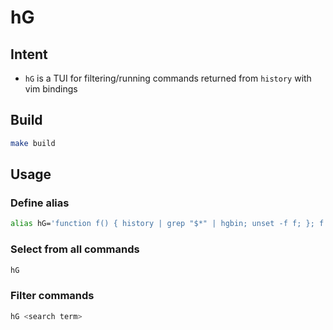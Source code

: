 # hG
## Intent 
- `hG` is a TUI for filtering/running commands returned from `history` with vim bindings
 
## Build
```sh
make build
```

## Usage
### Define alias
```sh
alias hG='function f() { history | grep "$*" | hgbin; unset -f f; }; f'
```
### Select from all commands
```sh
hG
```
### Filter commands
```sh
hG <search term>
```
